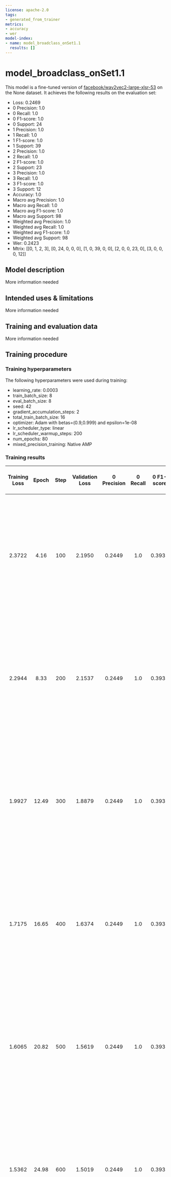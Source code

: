```yaml
---
license: apache-2.0
tags:
- generated_from_trainer
metrics:
- accuracy
- wer
model-index:
- name: model_broadclass_onSet1.1
  results: []
---
```


<!-- This model card has been generated automatically according to the information the Trainer had access to. You
should probably proofread and complete it, then remove this comment. -->

# model_broadclass_onSet1.1

This model is a fine-tuned version of [facebook/wav2vec2-large-xlsr-53](https://huggingface.co/facebook/wav2vec2-large-xlsr-53) on the None dataset.
It achieves the following results on the evaluation set:
- Loss: 0.2469
- 0 Precision: 1.0
- 0 Recall: 1.0
- 0 F1-score: 1.0
- 0 Support: 24
- 1 Precision: 1.0
- 1 Recall: 1.0
- 1 F1-score: 1.0
- 1 Support: 39
- 2 Precision: 1.0
- 2 Recall: 1.0
- 2 F1-score: 1.0
- 2 Support: 23
- 3 Precision: 1.0
- 3 Recall: 1.0
- 3 F1-score: 1.0
- 3 Support: 12
- Accuracy: 1.0
- Macro avg Precision: 1.0
- Macro avg Recall: 1.0
- Macro avg F1-score: 1.0
- Macro avg Support: 98
- Weighted avg Precision: 1.0
- Weighted avg Recall: 1.0
- Weighted avg F1-score: 1.0
- Weighted avg Support: 98
- Wer: 0.2423
- Mtrix: [[0, 1, 2, 3], [0, 24, 0, 0, 0], [1, 0, 39, 0, 0], [2, 0, 0, 23, 0], [3, 0, 0, 0, 12]]

## Model description

More information needed

## Intended uses & limitations

More information needed

## Training and evaluation data

More information needed

## Training procedure

### Training hyperparameters

The following hyperparameters were used during training:
- learning_rate: 0.0003
- train_batch_size: 8
- eval_batch_size: 8
- seed: 42
- gradient_accumulation_steps: 2
- total_train_batch_size: 16
- optimizer: Adam with betas=(0.9,0.999) and epsilon=1e-08
- lr_scheduler_type: linear
- lr_scheduler_warmup_steps: 200
- num_epochs: 80
- mixed_precision_training: Native AMP

### Training results

| Training Loss | Epoch | Step | Validation Loss | 0 Precision | 0 Recall | 0 F1-score | 0 Support | 1 Precision | 1 Recall | 1 F1-score | 1 Support | 2 Precision | 2 Recall | 2 F1-score | 2 Support | 3 Precision | 3 Recall | 3 F1-score | 3 Support | Accuracy | Macro avg Precision | Macro avg Recall | Macro avg F1-score | Macro avg Support | Weighted avg Precision | Weighted avg Recall | Weighted avg F1-score | Weighted avg Support | Wer    | Mtrix                                                                                   |
|:-------------:|:-----:|:----:|:---------------:|:-----------:|:--------:|:----------:|:---------:|:-----------:|:--------:|:----------:|:---------:|:-----------:|:--------:|:----------:|:---------:|:-----------:|:--------:|:----------:|:---------:|:--------:|:-------------------:|:----------------:|:------------------:|:-----------------:|:----------------------:|:-------------------:|:---------------------:|:--------------------:|:------:|:---------------------------------------------------------------------------------------:|
| 2.3722        | 4.16  | 100  | 2.1950          | 0.2449      | 1.0      | 0.3934     | 24        | 0.0         | 0.0      | 0.0        | 39        | 0.0         | 0.0      | 0.0        | 23        | 0.0         | 0.0      | 0.0        | 12        | 0.2449   | 0.0612              | 0.25             | 0.0984             | 98                | 0.0600                 | 0.2449              | 0.0964                | 98                   | 0.9879 | [[0, 1, 2, 3], [0, 24, 0, 0, 0], [1, 39, 0, 0, 0], [2, 23, 0, 0, 0], [3, 12, 0, 0, 0]]  |
| 2.2944        | 8.33  | 200  | 2.1537          | 0.2449      | 1.0      | 0.3934     | 24        | 0.0         | 0.0      | 0.0        | 39        | 0.0         | 0.0      | 0.0        | 23        | 0.0         | 0.0      | 0.0        | 12        | 0.2449   | 0.0612              | 0.25             | 0.0984             | 98                | 0.0600                 | 0.2449              | 0.0964                | 98                   | 0.9879 | [[0, 1, 2, 3], [0, 24, 0, 0, 0], [1, 39, 0, 0, 0], [2, 23, 0, 0, 0], [3, 12, 0, 0, 0]]  |
| 1.9927        | 12.49 | 300  | 1.8879          | 0.2449      | 1.0      | 0.3934     | 24        | 0.0         | 0.0      | 0.0        | 39        | 0.0         | 0.0      | 0.0        | 23        | 0.0         | 0.0      | 0.0        | 12        | 0.2449   | 0.0612              | 0.25             | 0.0984             | 98                | 0.0600                 | 0.2449              | 0.0964                | 98                   | 0.9879 | [[0, 1, 2, 3], [0, 24, 0, 0, 0], [1, 39, 0, 0, 0], [2, 23, 0, 0, 0], [3, 12, 0, 0, 0]]  |
| 1.7175        | 16.65 | 400  | 1.6374          | 0.2449      | 1.0      | 0.3934     | 24        | 0.0         | 0.0      | 0.0        | 39        | 0.0         | 0.0      | 0.0        | 23        | 0.0         | 0.0      | 0.0        | 12        | 0.2449   | 0.0612              | 0.25             | 0.0984             | 98                | 0.0600                 | 0.2449              | 0.0964                | 98                   | 0.9879 | [[0, 1, 2, 3], [0, 24, 0, 0, 0], [1, 39, 0, 0, 0], [2, 23, 0, 0, 0], [3, 12, 0, 0, 0]]  |
| 1.6065        | 20.82 | 500  | 1.5619          | 0.2449      | 1.0      | 0.3934     | 24        | 0.0         | 0.0      | 0.0        | 39        | 0.0         | 0.0      | 0.0        | 23        | 0.0         | 0.0      | 0.0        | 12        | 0.2449   | 0.0612              | 0.25             | 0.0984             | 98                | 0.0600                 | 0.2449              | 0.0964                | 98                   | 0.9879 | [[0, 1, 2, 3], [0, 24, 0, 0, 0], [1, 39, 0, 0, 0], [2, 23, 0, 0, 0], [3, 12, 0, 0, 0]]  |
| 1.5362        | 24.98 | 600  | 1.5019          | 0.2449      | 1.0      | 0.3934     | 24        | 0.0         | 0.0      | 0.0        | 39        | 0.0         | 0.0      | 0.0        | 23        | 0.0         | 0.0      | 0.0        | 12        | 0.2449   | 0.0612              | 0.25             | 0.0984             | 98                | 0.0600                 | 0.2449              | 0.0964                | 98                   | 0.9879 | [[0, 1, 2, 3], [0, 24, 0, 0, 0], [1, 39, 0, 0, 0], [2, 23, 0, 0, 0], [3, 12, 0, 0, 0]]  |
| 1.5599        | 29.16 | 700  | 1.4858          | 0.2449      | 1.0      | 0.3934     | 24        | 0.0         | 0.0      | 0.0        | 39        | 0.0         | 0.0      | 0.0        | 23        | 0.0         | 0.0      | 0.0        | 12        | 0.2449   | 0.0612              | 0.25             | 0.0984             | 98                | 0.0600                 | 0.2449              | 0.0964                | 98                   | 0.9879 | [[0, 1, 2, 3], [0, 24, 0, 0, 0], [1, 39, 0, 0, 0], [2, 23, 0, 0, 0], [3, 12, 0, 0, 0]]  |
| 1.5344        | 33.33 | 800  | 1.4721          | 0.2759      | 1.0      | 0.4324     | 24        | 1.0         | 0.2821   | 0.4400     | 39        | 0.0         | 0.0      | 0.0        | 23        | 0.0         | 0.0      | 0.0        | 12        | 0.3571   | 0.3190              | 0.3205           | 0.2181             | 98                | 0.4655                 | 0.3571              | 0.2810                | 98                   | 0.9919 | [[0, 1, 2, 3], [0, 24, 0, 0, 0], [1, 28, 11, 0, 0], [2, 23, 0, 0, 0], [3, 12, 0, 0, 0]] |
| 1.4024        | 37.49 | 900  | 1.3532          | 1.0         | 1.0      | 1.0        | 24        | 1.0         | 1.0      | 1.0        | 39        | 1.0         | 1.0      | 1.0        | 23        | 1.0         | 1.0      | 1.0        | 12        | 1.0      | 1.0                 | 1.0              | 1.0                | 98                | 1.0                    | 1.0                 | 1.0                   | 98                   | 0.9742 | [[0, 1, 2, 3], [0, 24, 0, 0, 0], [1, 0, 39, 0, 0], [2, 0, 0, 23, 0], [3, 0, 0, 0, 12]]  |
| 0.9429        | 41.65 | 1000 | 0.9455          | 0.96        | 1.0      | 0.9796     | 24        | 0.9744      | 0.9744   | 0.9744     | 39        | 1.0         | 0.9565   | 0.9778     | 23        | 1.0         | 1.0      | 1.0        | 12        | 0.9796   | 0.9836              | 0.9827           | 0.9829             | 98                | 0.9800                 | 0.9796              | 0.9796                | 98                   | 0.9084 | [[0, 1, 2, 3], [0, 24, 0, 0, 0], [1, 1, 38, 0, 0], [2, 0, 1, 22, 0], [3, 0, 0, 0, 12]]  |
| 0.8955        | 45.82 | 1100 | 0.8890          | 0.96        | 1.0      | 0.9796     | 24        | 1.0         | 0.9744   | 0.9870     | 39        | 1.0         | 1.0      | 1.0        | 23        | 1.0         | 1.0      | 1.0        | 12        | 0.9898   | 0.99                | 0.9936           | 0.9917             | 98                | 0.9902                 | 0.9898              | 0.9898                | 98                   | 0.9246 | [[0, 1, 2, 3], [0, 24, 0, 0, 0], [1, 1, 38, 0, 0], [2, 0, 0, 23, 0], [3, 0, 0, 0, 12]]  |
| 0.8708        | 49.98 | 1200 | 0.8304          | 1.0         | 1.0      | 1.0        | 24        | 0.975       | 1.0      | 0.9873     | 39        | 1.0         | 0.9565   | 0.9778     | 23        | 1.0         | 1.0      | 1.0        | 12        | 0.9898   | 0.9938              | 0.9891           | 0.9913             | 98                | 0.9901                 | 0.9898              | 0.9897                | 98                   | 0.9272 | [[0, 1, 2, 3], [0, 24, 0, 0, 0], [1, 0, 39, 0, 0], [2, 0, 1, 22, 0], [3, 0, 0, 0, 12]]  |
| 0.8671        | 54.16 | 1300 | 0.8028          | 0.96        | 1.0      | 0.9796     | 24        | 1.0         | 1.0      | 1.0        | 39        | 1.0         | 0.9565   | 0.9778     | 23        | 1.0         | 1.0      | 1.0        | 12        | 0.9898   | 0.99                | 0.9891           | 0.9893             | 98                | 0.9902                 | 0.9898              | 0.9898                | 98                   | 0.9211 | [[0, 1, 2, 3], [0, 24, 0, 0, 0], [1, 0, 39, 0, 0], [2, 1, 0, 22, 0], [3, 0, 0, 0, 12]]  |
| 0.8383        | 58.33 | 1400 | 0.7804          | 1.0         | 1.0      | 1.0        | 24        | 1.0         | 1.0      | 1.0        | 39        | 1.0         | 1.0      | 1.0        | 23        | 1.0         | 1.0      | 1.0        | 12        | 1.0      | 1.0                 | 1.0              | 1.0                | 98                | 1.0                    | 1.0                 | 1.0                   | 98                   | 0.9170 | [[0, 1, 2, 3], [0, 24, 0, 0, 0], [1, 0, 39, 0, 0], [2, 0, 0, 23, 0], [3, 0, 0, 0, 12]]  |
| 0.7872        | 62.49 | 1500 | 0.7745          | 0.96        | 1.0      | 0.9796     | 24        | 1.0         | 0.9744   | 0.9870     | 39        | 1.0         | 1.0      | 1.0        | 23        | 1.0         | 1.0      | 1.0        | 12        | 0.9898   | 0.99                | 0.9936           | 0.9917             | 98                | 0.9902                 | 0.9898              | 0.9898                | 98                   | 0.9439 | [[0, 1, 2, 3], [0, 24, 0, 0, 0], [1, 1, 38, 0, 0], [2, 0, 0, 23, 0], [3, 0, 0, 0, 12]]  |
| 0.7538        | 66.65 | 1600 | 0.7141          | 0.96        | 1.0      | 0.9796     | 24        | 1.0         | 0.9744   | 0.9870     | 39        | 1.0         | 1.0      | 1.0        | 23        | 1.0         | 1.0      | 1.0        | 12        | 0.9898   | 0.99                | 0.9936           | 0.9917             | 98                | 0.9902                 | 0.9898              | 0.9898                | 98                   | 0.9267 | [[0, 1, 2, 3], [0, 24, 0, 0, 0], [1, 1, 38, 0, 0], [2, 0, 0, 23, 0], [3, 0, 0, 0, 12]]  |
| 0.6439        | 70.82 | 1700 | 0.5818          | 1.0         | 1.0      | 1.0        | 24        | 1.0         | 1.0      | 1.0        | 39        | 1.0         | 1.0      | 1.0        | 23        | 1.0         | 1.0      | 1.0        | 12        | 1.0      | 1.0                 | 1.0              | 1.0                | 98                | 1.0                    | 1.0                 | 1.0                   | 98                   | 0.8574 | [[0, 1, 2, 3], [0, 24, 0, 0, 0], [1, 0, 39, 0, 0], [2, 0, 0, 23, 0], [3, 0, 0, 0, 12]]  |
| 0.5295        | 74.98 | 1800 | 0.3775          | 1.0         | 1.0      | 1.0        | 24        | 1.0         | 1.0      | 1.0        | 39        | 1.0         | 1.0      | 1.0        | 23        | 1.0         | 1.0      | 1.0        | 12        | 1.0      | 1.0                 | 1.0              | 1.0                | 98                | 1.0                    | 1.0                 | 1.0                   | 98                   | 0.4633 | [[0, 1, 2, 3], [0, 24, 0, 0, 0], [1, 0, 39, 0, 0], [2, 0, 0, 23, 0], [3, 0, 0, 0, 12]]  |
| 0.4184        | 79.16 | 1900 | 0.2507          | 1.0         | 1.0      | 1.0        | 24        | 1.0         | 1.0      | 1.0        | 39        | 1.0         | 1.0      | 1.0        | 23        | 1.0         | 1.0      | 1.0        | 12        | 1.0      | 1.0                 | 1.0              | 1.0                | 98                | 1.0                    | 1.0                 | 1.0                   | 98                   | 0.2529 | [[0, 1, 2, 3], [0, 24, 0, 0, 0], [1, 0, 39, 0, 0], [2, 0, 0, 23, 0], [3, 0, 0, 0, 12]]  |


### Framework versions

- Transformers 4.25.1
- Pytorch 1.13.0+cu116
- Datasets 2.8.0
- Tokenizers 0.13.2
